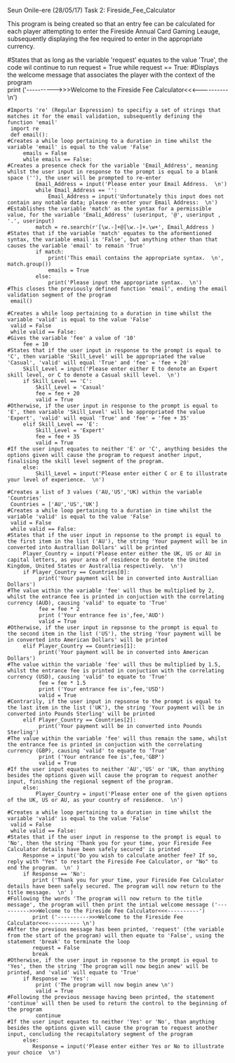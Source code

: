 Seun Onile-ere (28/05/17) Task 2: Fireside_Fee_Calculator

This program is being created so that an entry fee can be calculated for each player attempting to enter the Fireside Annual Card Gaming Leauge,
subsequently displaying the fee required to enter in the appropriate currency.

#States that as long as the variable 'request' equates to the value 'True', the code wil continue to run
    request = True
    while request == True:
    #Displays the welcome message that associates the player with the context of the program    
     print ('---------->>>Welcome to the Fireside Fee Calculator<<<---------- \n')

    #Imports 're' (Regular Expression) to specifiy a set of strings that matches it for the email validation, subsequently defining the function 'email'
     import re
     def email():
    #Creates a while loop pertaining to a duration in time whilst the variable 'email' is equal to the value 'False'
         emails = False
         while emails == False:
    #Creates a presence check for the variable 'Email_Address', meaning whilst the user input in response to the prompt is equal to a blank space (''), the user will be prompted to re-enter         
             Email_Address = input('Please enter your Email Address.  \n')
             while Email_Address == '':
                 Email_Address = input('Unfortunately this input does not contain any notable data; please re-enter your Email Address:  \n')
    #Establishes the variable 'match' as the syntax for a permissible value, for the variable 'Emali_Address' (userinput, '@', userinput , '.', userinput)
             match = re.search(r'[\w.-]+@[\w.-]+.\w+', Email_Address )
    #States that if the variable 'match' equates to the aformentioned syntax, the variable email is 'False', but anything other than that causes the variable 'email' to remain 'True'       
             if match:
                 print('This email contains the appropriate syntax.  \n', match.group())
                 emails = True
             else:
                 print('Please input the appropriate syntax.  \n')
    #This closes the previously defined function 'email', ending the email validation segment of the program
     email()

    #Creates a while loop pertaining to a duration in time whilst the variable 'valid' is equal to the value 'False'
     valid = False
     while valid == False:
    #Gives the variable 'fee' a value of '10'     
         fee = 10
    #States that if the user input in response to the prompt is equal to 'C', then variable 'Skill_Level' will be appropriated the value 'Casual', 'valid' will equal 'True' and 'fee' = 'fee + 20'
         Skill_Level = input('Please enter either E to denote an Expert skill level, or C to denote a Casual skill level.  \n')
         if Skill_Level == 'C':
             Skill_Level = 'Casual'
             fee = fee + 20
             valid = True
    #Otherwise, if the user input in response to the prompt is equal to 'E', then variable 'Skill_Level' will be appropriated the value 'Expert', 'valid' will equal 'True' and 'fee' = 'fee + 35'
         elif Skill_Level == 'E':
             Skill_Level = 'Expert'
             fee = fee + 35
             valid = True
    #If the user input equates to neither 'E' or 'C', anything besides the options given will cause the program to request another input, finalising the skill level segment of the program.         
         else:
             Skill_Level = input('Please enter either C or E to illustrate your level of experience.  \n')

    #Creates a list of 3 values ('AU,'US','UK) within the variable 'Countries'
     Countries = ['AU','US','UK']
    #Creates a while loop pertaining to a duration in time whilst the variable 'valid' is equal to the value 'False'
     valid = False
     while valid == False:
    #States that if the user input in repsonse to the prompt is equal to the first item in the list ('AU'), the string 'Your payment will be in converted into Australlian Dollars' will be printed     
         Player_Country = input('Please enter either the UK, US or AU in capital letters, as your area of residence to dentote the United Kingdom, United States or Australlia respectively.  \n')
         if Player_Country == Countries[0]:
              print('Your payment will be in converted into Australlian Dollars')
    #The value within the variable 'fee' will thus be multiplied by 2, whilst the entrance fee is printed in conjuction with the correlating currency (AUD), causing 'valid' to equate to 'True'
              fee = fee * 2
              print ('Your entrance fee is',fee,'AUD')
              valid = True
    #Otherwise, if the user input in repsonse to the prompt is equal to the second item in the list ('US'), the string 'Your payment will be in converted into American Dollars' will be printed          
         elif Player_Country == Countries[1]:
              print('Your payment will be in converted into American Dollars')
    #The value within the variable 'fee' will thus be multiplied by 1.5, whilst the entrance fee is printed in conjuction with the correlating currency (USD), causing 'valid' to equate to 'True'          
              fee = fee * 1.5
              print ('Your entrance fee is',fee,'USD')
              valid = True
    #Contrarily, if the user input in repsonse to the prompt is equal to the last item in the list ('UK'), the string 'Your payment will be in converted into Pounds Sterling' will be printed
         elif Player_Country == Countries[2]:
              print('Your payment will be in converted into Pounds Sterling')
    #The value within the variable 'fee' will thus remain the same, whilst the entrance fee is printed in conjuction with the correlating currency (GBP), causing 'valid' to equate to 'True'          
              print ('Your entrance fee is',fee,'GBP')
              valid = True
    #If the user input equates to neither 'AU','US' or 'UK, than anything besides the options given will cause the program to request another input, finishing the regional segment of the program. 
         else:
             Player_Country = input('Please enter one of the given options of the UK, US or AU, as your country of residence.  \n')

    #Creates a while loop pertaining to a duration in time whilst the variable 'valid' is equal to the value 'False'
     valid = False
     while valid == False:
    #States that if the user input in response to the prompt is equal to 'No', then the string 'Thank you for your time, your Fireside Fee Calculator details have been safely secured' is printed
         Response = input('Do you wish to calculate another fee? If so, reply with "Yes" to restart the Fireside Fee Calculator, or "No" to end the program.  \n' )
         if Response == 'No':
            print ('Thank you for your time, your Fireside Fee Calculator details have been safely secured. The program will now return to the title message.  \n' )
    #Following the words 'The program will now return to the title message', the program will then print the intial welcome message ('---------->>>Welcome to the Fireside Fee Calculator<<<----------')
            print ('---------->>>Welcome to the Fireside Fee Calculator<<<---------- \n')
    #After the previous message has been printed, 'request' (the variable from the start of the program) will then equate to 'False', using the statement 'break' to terminate the loop 
            request = False
            break
    #Otherwise, if the user input in repsonse to the prompt is equal to 'Yes', then the string 'The program will now begin anew' will be printed, and 'valid' will equate to 'True'
         if Response == 'Yes':
             print ('The program will now begin anew \n')
             valid = True
    #Following the previous message having been printed, the statement 'continue' will then be used to return the control to the beginning of the program      
             continue
    #If the user input equates to neither 'Yes' or 'No', than anything besides the options given will cause the program to request another input, concluding the recapitulatory segment of the program       
         else:
            Response = input('Please enter either Yes or No to illustrate your choice  \n')

